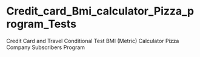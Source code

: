 # Credit_card_Bmi_calculator_Pizza_program_Tests
Credit Card and Travel  Conditional Test BMI (Metric) Calculator Pizza Company Subscribers Program 
